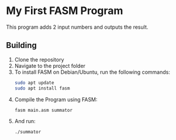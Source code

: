 # My First FASM Program

This program adds 2 input numbers and outputs the result.

## Building

1. Clone the repository
2. Navigate to the project folder
3. To install FASM on Debian/Ubuntu, run the following commands:
    ```bash
    sudo apt update
    sudo apt install fasm
    ```
4. Compile the Program using FASM:
    ```bash
    fasm main.asm summator
    ```
5. And run:
    ```
    ./summator
    ```